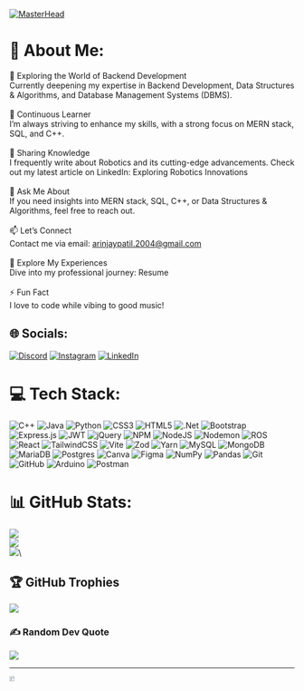 [![MasterHead](https://mir-s3-cdn-cf.behance.net/project_modules/1400_opt_1/475eb095746151.5e9ecde695f7a.gif)](https://github.com/Arinjay-04/Arinjay-04/blob/main/README.md)

# 💫 About Me:
🔭 Exploring the World of Backend Development<br>Currently deepening my expertise in Backend Development, Data Structures & Algorithms, and Database Management Systems (DBMS).<br><br>🌱 Continuous Learner<br>I’m always striving to enhance my skills, with a strong focus on MERN stack, SQL, and C++.<br><br>📝 Sharing Knowledge<br>I frequently write about Robotics and its cutting-edge advancements. Check out my latest article on LinkedIn: Exploring Robotics Innovations<br><br>💬 Ask Me About<br>If you need insights into MERN stack, SQL, C++, or Data Structures & Algorithms, feel free to reach out.<br><br>📫 Let’s Connect<br>Contact me via email: arinjaypatil.2004@gmail.com<br><br>📄 Explore My Experiences<br>Dive into my professional journey: Resume<br><br>⚡ Fun Fact<br>I love to code while vibing to good music!


## 🌐 Socials:
[![Discord](https://img.shields.io/badge/Discord-%237289DA.svg?logo=discord&logoColor=white)](https://discord.gg/arinjay9124) [![Instagram](https://img.shields.io/badge/Instagram-%23E4405F.svg?logo=Instagram&logoColor=white)](https://instagram.com/_arii_n_jayy) [![LinkedIn](https://img.shields.io/badge/LinkedIn-%230077B5.svg?logo=linkedin&logoColor=white)](https://linkedin.com/in/arinjay-patil-3262a9248) 

# 💻 Tech Stack:
![C++](https://img.shields.io/badge/c++-%2300599C.svg?style=for-the-badge&logo=c%2B%2B&logoColor=white) ![Java](https://img.shields.io/badge/java-%23ED8B00.svg?style=for-the-badge&logo=openjdk&logoColor=white) ![Python](https://img.shields.io/badge/python-3670A0?style=for-the-badge&logo=python&logoColor=ffdd54) ![CSS3](https://img.shields.io/badge/css3-%231572B6.svg?style=for-the-badge&logo=css3&logoColor=white) ![HTML5](https://img.shields.io/badge/html5-%23E34F26.svg?style=for-the-badge&logo=html5&logoColor=white) ![.Net](https://img.shields.io/badge/.NET-5C2D91?style=for-the-badge&logo=.net&logoColor=white) ![Bootstrap](https://img.shields.io/badge/bootstrap-%238511FA.svg?style=for-the-badge&logo=bootstrap&logoColor=white) ![Express.js](https://img.shields.io/badge/express.js-%23404d59.svg?style=for-the-badge&logo=express&logoColor=%2361DAFB) ![JWT](https://img.shields.io/badge/JWT-black?style=for-the-badge&logo=JSON%20web%20tokens) ![jQuery](https://img.shields.io/badge/jquery-%230769AD.svg?style=for-the-badge&logo=jquery&logoColor=white) ![NPM](https://img.shields.io/badge/NPM-%23CB3837.svg?style=for-the-badge&logo=npm&logoColor=white) ![NodeJS](https://img.shields.io/badge/node.js-6DA55F?style=for-the-badge&logo=node.js&logoColor=white) ![Nodemon](https://img.shields.io/badge/NODEMON-%23323330.svg?style=for-the-badge&logo=nodemon&logoColor=%BBDEAD) ![ROS](https://img.shields.io/badge/ros-%230A0FF9.svg?style=for-the-badge&logo=ros&logoColor=white) ![React](https://img.shields.io/badge/react-%2320232a.svg?style=for-the-badge&logo=react&logoColor=%2361DAFB) ![TailwindCSS](https://img.shields.io/badge/tailwindcss-%2338B2AC.svg?style=for-the-badge&logo=tailwind-css&logoColor=white) ![Vite](https://img.shields.io/badge/vite-%23646CFF.svg?style=for-the-badge&logo=vite&logoColor=white) ![Zod](https://img.shields.io/badge/zod-%233068b7.svg?style=for-the-badge&logo=zod&logoColor=white) ![Yarn](https://img.shields.io/badge/yarn-%232C8EBB.svg?style=for-the-badge&logo=yarn&logoColor=white) ![MySQL](https://img.shields.io/badge/mysql-4479A1.svg?style=for-the-badge&logo=mysql&logoColor=white) ![MongoDB](https://img.shields.io/badge/MongoDB-%234ea94b.svg?style=for-the-badge&logo=mongodb&logoColor=white) ![MariaDB](https://img.shields.io/badge/MariaDB-003545?style=for-the-badge&logo=mariadb&logoColor=white) ![Postgres](https://img.shields.io/badge/postgres-%23316192.svg?style=for-the-badge&logo=postgresql&logoColor=white) ![Canva](https://img.shields.io/badge/Canva-%2300C4CC.svg?style=for-the-badge&logo=Canva&logoColor=white) ![Figma](https://img.shields.io/badge/figma-%23F24E1E.svg?style=for-the-badge&logo=figma&logoColor=white) ![NumPy](https://img.shields.io/badge/numpy-%23013243.svg?style=for-the-badge&logo=numpy&logoColor=white) ![Pandas](https://img.shields.io/badge/pandas-%23150458.svg?style=for-the-badge&logo=pandas&logoColor=white) ![Git](https://img.shields.io/badge/git-%23F05033.svg?style=for-the-badge&logo=git&logoColor=white) ![GitHub](https://img.shields.io/badge/github-%23121011.svg?style=for-the-badge&logo=github&logoColor=white) ![Arduino](https://img.shields.io/badge/-Arduino-00979D?style=for-the-badge&logo=Arduino&logoColor=white) ![Postman](https://img.shields.io/badge/Postman-FF6C37?style=for-the-badge&logo=postman&logoColor=white)
# 📊 GitHub Stats:
![](https://github-readme-stats.vercel.app/api?username=Arinjay-04&theme=github_dark&hide_border=false&include_all_commits=false&count_private=false)<br/>
![](https://github-readme-streak-stats.herokuapp.com/?user=Arinjay-04&theme=github_dark&hide_border=false)<br/>
![](https://github-readme-stats.vercel.app/api/top-langs/?username=Arinjay-04&theme=github_dark&hide_border=false&include_all_commits=false&count_private=false&layout=compact)\



## 🏆 GitHub Trophies
![](https://github-profile-trophy.vercel.app/?username=Arinjay-04&theme=github_dark&no-frame=false&no-bg=true&margin-w=4)

### ✍️ Random Dev Quote
![](https://quotes-github-readme.vercel.app/api?type=horizontal&theme=radical)

---

<div style="width: 100px; height: 100px;">
  <img src="https://visitcount.itsvg.in/api?id=Arinjay-04&icon=1&color=1" alt="Visit Count" style="width: 30%; height: 30%;">
</div>


<!-- Proudly created with GPRM ( https://gprm.itsvg.in ) -->
